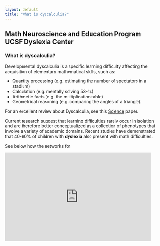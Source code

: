 ```yaml
---
layout: default
title: "What is dyscalculia?"
---
```

## Math Neuroscience and Education Program<br>UCSF Dyslexia Center

### What is dyscalculia? 
Developmental dyscalculia is a specific learning difficulty affecting the acquisition of elementary mathematical skills, such as:
* Quantity processing (e.g. estimating the number of spectators in a stadium) 
* Calculation (e.g. mentally solving 53-14)
* Arithmetic facts (e.g. the multiplication table) 
* Geometrical reasoning (e.g. comparing the angles of a triangle). 

For an excellent review about Dyscalculia, see this [Science](https://www.science.org/doi/10.1126/science.1201536) paper. 

Current research suggest that learning difficulties rarely occur in isolation and are therefore better conceptualized as a collection of phenotypes that involve a variety of academic domains. Recent studies have demonstrated that 40-60% of children with **dyslexia** also present with math difficulties. 

See below how the networks for 

<iframe src="https://ucsf.app.box.com/preview/expiring_embed/gvoct6FE!DLRkV8xvpc1AGMksQ3AffbJz1-Ymu0Ol2zoKoJq3Ur-ESDBglQ78U0UIEwT26YrAhee8vKfG1ilCNMdRiMRg3rJw3SPjwtVDRPC1znpgShm-UXcOL9yTGFljDRCZugLl6xMMFVamGlS-HWs4Vhd2eul5p7xeyb7fVx0D_JSx-Y7PthNOBM0LLsyHbJzMS-QVbFSdy5pwBo77PLBbfKM2Ni9ev6HhX3ceLORZr8GQmg7KJ40OHMZyJ0eMrbefguIq-UPwFioamK5NkzODRn9FXY8cDyA3xadfRL0H9Cs3pzV518HPJil-UGR5zCeGYR9AYhb5CZipVHH9Wz6We1auFcmubqjYFqEo-eo1K5hbzTdgKlZIDQFEBd-sTetgftFskhUhlU5MHfAyHSZanJ_4Z0rSVhRGNhmXRcayYh2x3Tm7LQRCu3VHBlNCsuxtoSely6eayHN5pLhdjBCooO7SPr8ltVzEvx60c5vWakNPRiriRmQH_cxz7TRyu7-sjAjFt6BNc3kV_Z-fI0orsVr2NMKj7J5yjyarjDzt0rYW8Y4HMrFzLaUNs8EBoLPMypiZniOoEoOaM7aUh9Ka7sDD0Cyx7_1sehwdi7MyEq4_Gpzid92K-g5a_AK-p7NMHWNi3iBB21H0OoHv0PNciLxYgEVoCXmHL-_kVi7IFQGzEHfAouiKd-GDi_q8-U6G48sRgBt3xd4KOR3RY4wp-oGXcjMq5utH1S6bGPzzTvVqQEW9n0HngfwWq_CgPB_XhKxD_v-69qDZPq__pb70pWa37ZN2iglhdwmGRg_RyhtbTft-WTtVWp2Fb1HX1wHRaz7nyfE66gB2WifQ1q--FwQb1bI-YHIkYBAyH8XjFQj9KA1TIJUKyaELbDEJVfNyR33Xnh-i5P2ZdM3llLY-K-XZBGzW17bBO8etymHt5PbNZk9-m1zBU_x8EyhZ0HHdoaLZP0cn-D1J5oyAGqFvQ8C9VGch4fyv5Over9M6dPL3SecOQ706PSspHU71LY-xBcb5iTNdVb02qZdAis1GPOgRzLao0RenJJpHGNEkK52W2CCLBn2OuM9lbbH6I0kAB0CblXsr6GvAXZ9VsUTj7C-6GfODNcuUOzTVFGaL_RjTuG6eKkJrbs3de5gx0ntmoUBglzZcAlZwSs_ApBxGjLokb-BvyuK8lzJyhnxqDwKpubeGDUouXNNijV17-QxHoITQYBhCDXJm_7cfp9jmgCt_BVV0JDYPnrhMkS8fGsknSSJtwoJUh9OA6zCm7qyAZZiTsDfNp8IWUlaQzIVaSL9oFTsuEXE6qqdiJZPGKsl-b_7X9N3N1lFZz_GchQDsqHQJHEpMemUwo4Mj3pjKnNDeQZvJO_PGbBZ2pZpQyNGzLW5r?wdAr=1.7777777777777777" width="476px" height="288px" frameborder="0">This is an embedded <a target="_blank" href="https://office.com">Microsoft Office</a> presentation, powered by <a target="_blank" href="https://office.com/webapps">Office</a>.</iframe>